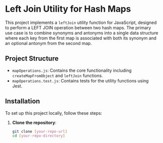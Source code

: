 # Left Join Utility for Hash Maps

This project implements a `leftJoin` utility function for JavaScript, designed to perform a LEFT JOIN operation between two hash maps. The primary use case is to combine synonyms and antonyms into a single data structure where each key from the first map is associated with both its synonym and an optional antonym from the second map.

## Project Structure

- `mapOperations.js`: Contains the core functionality including `createMapFromObject` and `leftJoin` functions.
- `mapOperations.test.js`: Contains tests for the utility functions using Jest.

## Installation

To set up this project locally, follow these steps:

1. **Clone the repository**:
   ```bash
   git clone [your-repo-url]
   cd [your-repo-directory]
